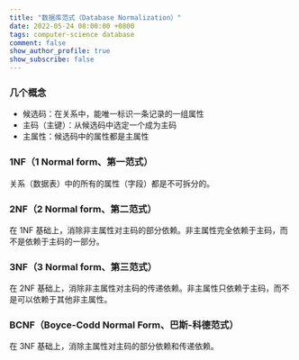 ```yaml
---
title: "数据库范式（Database Normalization）"
date: 2022-05-24 08:00:00 +0800
tags: computer-science database
comment: false
show_author_profile: true
show_subscribe: false
---
```


### 几个概念

- 候选码：在关系中，能唯一标识一条记录的⼀组属性
- 主码（主键）：从候选码中选定一个成为主码
- 主属性：候选码中的属性都是主属性

### 1NF（1 Normal form、第一范式）

关系（数据表）中的所有的属性（字段）都是不可拆分的。

### 2NF（2 Normal form、第二范式）

在 1NF 基础上，消除非主属性对主码的部分依赖。非主属性完全依赖于主码，而不是依赖于主码的一部分。

### 3NF（3 Normal form、第三范式）

在 2NF 基础上，消除非主属性对主码的传递依赖。非主属性只依赖于主码，而不是可以依赖于其他非主属性。

### BCNF（Boyce-Codd Normal Form、巴斯-科德范式）

在 3NF 基础上，消除主属性对主码的部分依赖和传递依赖。
